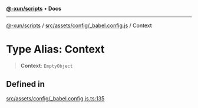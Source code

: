 [**@-xun/scripts**](../../../../../README.md) • **Docs**

***

[@-xun/scripts](../../../../../README.md) / [src/assets/config/\_babel.config.js](../README.md) / Context

# Type Alias: Context

> **Context**: `EmptyObject`

## Defined in

[src/assets/config/\_babel.config.js.ts:135](https://github.com/Xunnamius/xscripts/blob/fc291d92ca0fdd07ba7e5cb19471e1a974cabac7/src/assets/config/_babel.config.js.ts#L135)
